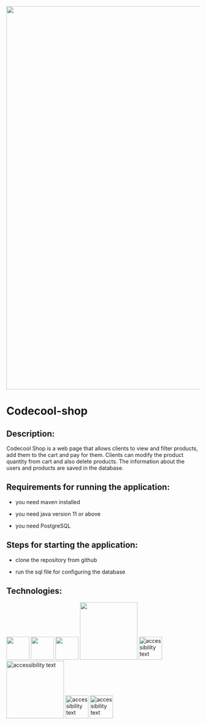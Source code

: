 <p align="left">
<img src="https://user-images.githubusercontent.com/89586309/197130494-fae5b40b-6991-431c-b260-3ad3feef2b67.PNG" alt="" width="1000"   />
</p>

# Codecool-shop

## Description:

 Codecool Shop is a web page that allows clients to view and filter products, add them to the cart and pay for them.
 Clients can modify the product quantity from cart and also delete products.
 The information about the users and products are saved in the database. 


## Requirements for running the application:

- you need maven installed

- you need java version 11 or above

- you need PostgreSQL


## Steps for starting the application:

- clone the repository from github

- run the sql file for configuring the database

## Technologies:


<p align="left">
  <img src="https://user-images.githubusercontent.com/89586309/197133688-da5b5544-a251-4283-a93d-4d958d635989.png" width="60" alt="">
  <img src="https://user-images.githubusercontent.com/89586309/197136043-d8b320fb-f487-4a72-841d-1e43c49ebb3a.png" width="60" alt="">
  <img src="https://user-images.githubusercontent.com/89586309/197133469-cd7706c2-b4f4-4518-83a1-940521409f36.png" width="60" alt="">
  <img src="https://user-images.githubusercontent.com/89586309/197133079-e65fd4f9-0182-4d68-aa4c-24bca003ceb4.png" width="150" alt="" >
  <img src="https://user-images.githubusercontent.com/89586309/197013169-605e50a4-5c60-4da3-a2ef-86a45a903baf.png" width="60" alt="accessibility text">
  <img src="https://upload.wikimedia.org/wikipedia/commons/5/52/Apache_Maven_logo.svg" width="150" alt="accessibility text">
  <img src="https://user-images.githubusercontent.com/89586309/197013528-1b80e409-fe4e-4a9e-a16d-3c5ea9fcd6db.png" width="60" alt="accessibility text">
  <img src="https://user-images.githubusercontent.com/89586309/197013921-97078a39-03cc-43af-ae54-cb2560a5fd93.png" width="60" alt="accessibility text">
</p>




